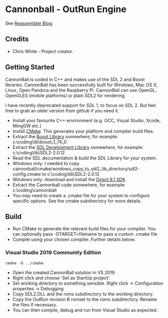 Cannonball - OutRun Engine
==========================

See [Reassembler Blog](http://reassembler.blogspot.co.uk/).

Credits
-------

* Chris White - Project creator.


Getting Started
---------------

CannonBall is coded in C++ and makes use of the SDL 2 and Boost libraries. 
CannonBall has been successfully built for Windows, Mac OS X, Linux, Open Pandora and the Raspberry Pi.
CannonBall can use OpenGL, OpenGLES (mobile platforms) or plain SDL2 for rendering. 

I have recently deprecated support for SDL 1, to focus on SDL 2. But feel free to grab an older version from github if you need it. 

* Install your favourite C++ environment (e.g. GCC, Visual Studio, Xcode, MingGW etc.)
* Install [CMake](http://www.cmake.org/). This generates your platform and compiler build files. 
* Extract the [Boost Library](http://www.boost.org/) somewhere, for example: c:\coding\lib\boost_1_74_0
* Extract the [SDL Development Library](https://www.libsdl.org/download-2.0.php) somewhere, for example: c:\coding\lib\SDL2-2.0.12
* Read the SDL documentation & build the SDL Library for your system.
* Windows only: I needed to copy cannonball/cmake/windows_copy_to_sdl2_lib_directory/sdl2-config.cmake to c:\coding\lib\SDL2-2.0.12
* Windows only: download and install the [Direct 8.1 SDK](https://archive.org/details/dx81sdk_full)
* Extract the Cannonball code somewhere, for example: c:\coding\cannonball
* You may need to create a .cmake file for your system to configure specific options. See the cmake subdirectory for more details.

Build
-----

* Run CMake to generate the relevant build files for your compiler. You can optionally pass -DTARGET=filename to pass a custom .cmake file
* Compile using your chosen compiler. Further details below.

### Visual Studio 2019 Community Edition

    cmake -G ../cmake

* Open the created CannonBall solution in VS 2019. 
* Right click and choose 'Set as StartUp project'. 
* Set working directory to something sensible. Right click -> Configuration properties -> Debugging
* Copy SDL2.DLL and the roms subdirectory to the working directory.
* Copy the OutRun revision B romset to the roms subdirectory. Rename the files if necessary.
* You can then compile, debug and run from Visual Studio as expected.

